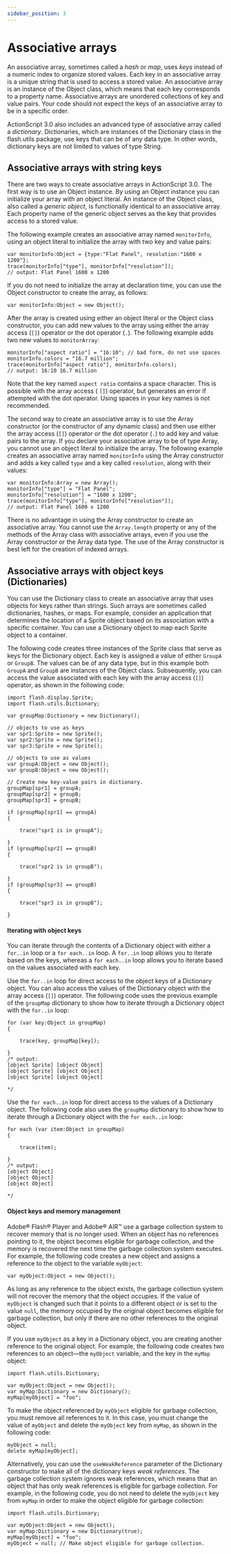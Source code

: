 ```yaml
---
sidebar_position: 3
---
```


# Associative arrays

An associative array, sometimes called a _hash_ or _map_, uses _keys_ instead of
a numeric index to organize stored values. Each key in an associative array is a
unique string that is used to access a stored value. An associative array is an
instance of the Object class, which means that each key corresponds to a
property name. Associative arrays are unordered collections of key and value
pairs. Your code should not expect the keys of an associative array to be in a
specific order.

ActionScript 3.0 also includes an advanced type of associative array called a
_dictionary_. Dictionaries, which are instances of the Dictionary class in the
flash.utils package, use keys that can be of any data type. In other words,
dictionary keys are not limited to values of type String.

## Associative arrays with string keys

There are two ways to create associative arrays in ActionScript 3.0. The first
way is to use an Object instance. By using an Object instance you can initialize
your array with an object literal. An instance of the Object class, also called
a _generic object_, is functionally identical to an associative array. Each
property name of the generic object serves as the key that provides access to a
stored value.

The following example creates an associative array named `monitorInfo`, using an
object literal to initialize the array with two key and value pairs:

```
var monitorInfo:Object = {type:"Flat Panel", resolution:"1600 x 1200"};
trace(monitorInfo["type"], monitorInfo["resolution"]);
// output: Flat Panel 1600 x 1200
```

If you do not need to initialize the array at declaration time, you can use the
Object constructor to create the array, as follows:

```
var monitorInfo:Object = new Object();
```

After the array is created using either an object literal or the Object class
constructor, you can add new values to the array using either the array access
(`[]`) operator or the dot operator (`.`). The following example adds two new
values to `monitorArray`:

```
monitorInfo["aspect ratio"] = "16:10"; // bad form, do not use spaces
monitorInfo.colors = "16.7 million";
trace(monitorInfo["aspect ratio"], monitorInfo.colors);
// output: 16:10 16.7 million
```

Note that the key named `aspect ratio` contains a space character. This is
possible with the array access ( `[]`) operator, but generates an error if
attempted with the dot operator. Using spaces in your key names is not
recommended.

The second way to create an associative array is to use the Array constructor
(or the constructor of any dynamic class) and then use either the array access
(`[]`) operator or the dot operator (`.`) to add key and value pairs to the
array. If you declare your associative array to be of type Array, you cannot use
an object literal to initialize the array. The following example creates an
associative array named `monitorInfo` using the Array constructor and adds a key
called `type` and a key called `resolution`, along with their values:

```
var monitorInfo:Array = new Array();
monitorInfo["type"] = "Flat Panel";
monitorInfo["resolution"] = "1600 x 1200";
trace(monitorInfo["type"], monitorInfo["resolution"]);
// output: Flat Panel 1600 x 1200
```

There is no advantage in using the Array constructor to create an associative
array. You cannot use the `Array.length` property or any of the methods of the
Array class with associative arrays, even if you use the Array constructor or
the Array data type. The use of the Array constructor is best left for the
creation of indexed arrays.

## Associative arrays with object keys (Dictionaries)

You can use the Dictionary class to create an associative array that uses
objects for keys rather than strings. Such arrays are sometimes called
dictionaries, hashes, or maps. For example, consider an application that
determines the location of a Sprite object based on its association with a
specific container. You can use a Dictionary object to map each Sprite object to
a container.

The following code creates three instances of the Sprite class that serve as
keys for the Dictionary object. Each key is assigned a value of either `GroupA`
or `GroupB`. The values can be of any data type, but in this example both
`GroupA` and `GroupB` are instances of the Object class. Subsequently, you can
access the value associated with each key with the array access (`[]`) operator,
as shown in the following code:

```
import flash.display.Sprite;
import flash.utils.Dictionary;

var groupMap:Dictionary = new Dictionary();

// objects to use as keys
var spr1:Sprite = new Sprite();
var spr2:Sprite = new Sprite();
var spr3:Sprite = new Sprite();

// objects to use as values
var groupA:Object = new Object();
var groupB:Object = new Object();

// Create new key-value pairs in dictionary.
groupMap[spr1] = groupA;
groupMap[spr2] = groupB;
groupMap[spr3] = groupB;

if (groupMap[spr1] == groupA)
{
```

        trace("spr1 is in groupA");
```
}
if (groupMap[spr2] == groupB)
{
```

        trace("spr2 is in groupB");
```
}
if (groupMap[spr3] == groupB)
{
```

        trace("spr3 is in groupB");
```
}
```

#### Iterating with object keys

You can iterate through the contents of a Dictionary object with either a
`for..in` loop or a `for each..in` loop. A `for..in` loop allows you to iterate
based on the keys, whereas a `for each..in` loop allows you to iterate based on
the values associated with each key.

Use the `for..in` loop for direct access to the object keys of a Dictionary
object. You can also access the values of the Dictionary object with the array
access (`[]`) operator. The following code uses the previous example of the
`groupMap` dictionary to show how to iterate through a Dictionary object with
the `for..in` loop:

```
for (var key:Object in groupMap)
{
```

        trace(key, groupMap[key]);
```
}
/* output:
[object Sprite] [object Object]
[object Sprite] [object Object]
[object Sprite] [object Object]
```

    */

Use the `for each..in` loop for direct access to the values of a Dictionary
object. The following code also uses the `groupMap` dictionary to show how to
iterate through a Dictionary object with the `for each..in` loop:

```
for each (var item:Object in groupMap)
{
```

        trace(item);
```
}
/* output:
[object Object]
[object Object]
[object Object]
```

    */

#### Object keys and memory management

Adobe® Flash® Player and Adobe® AIR™ use a garbage collection system to recover
memory that is no longer used. When an object has no references pointing to it,
the object becomes eligible for garbage collection, and the memory is recovered
the next time the garbage collection system executes. For example, the following
code creates a new object and assigns a reference to the object to the variable
`myObject`:

```
var myObject:Object = new Object();
```

As long as any reference to the object exists, the garbage collection system
will not recover the memory that the object occupies. If the value of `myObject`
is changed such that it points to a different object or is set to the value
`null`, the memory occupied by the original object becomes eligible for garbage
collection, but only if there are no other references to the original object.

If you use `myObject` as a key in a Dictionary object, you are creating another
reference to the original object. For example, the following code creates two
references to an object—the `myObject` variable, and the key in the `myMap`
object:

```
import flash.utils.Dictionary;

var myObject:Object = new Object();
var myMap:Dictionary = new Dictionary();
myMap[myObject] = "foo";
```

To make the object referenced by `myObject` eligible for garbage collection, you
must remove all references to it. In this case, you must change the value of
`myObject` and delete the `myObject` key from `myMap`, as shown in the following
code:

```
myObject = null;
delete myMap[myObject];
```

Alternatively, you can use the `useWeakReference` parameter of the Dictionary
constructor to make all of the dictionary keys _weak references_. The garbage
collection system ignores weak references, which means that an object that has
only weak references is eligible for garbage collection. For example, in the
following code, you do not need to delete the `myObject` key from `myMap` in
order to make the object eligible for garbage collection:

```
import flash.utils.Dictionary;

var myObject:Object = new Object();
var myMap:Dictionary = new Dictionary(true);
myMap[myObject] = "foo";
myObject = null; // Make object eligible for garbage collection.
```
